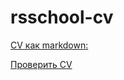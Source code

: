 # rsschool-cv


[CV как markdown:](https://KyryloKilin.github.io/rsschool-cv/)

[Проверить CV](https://KyryloKilin.github.io/rsschool-cv/)
